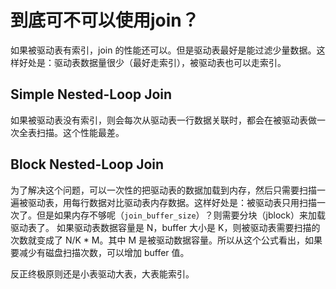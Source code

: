 # 到底可不可以使用join？

如果被驱动表有索引，join 的性能还可以。但是驱动表最好是能过滤少量数据。这样好处是：驱动表数据量很少（最好走索引），被驱动表也可以走索引。


## Simple Nested-Loop Join
如果被驱动表没有索引，则会每次从驱动表一行数据关联时，都会在被驱动表做一次全表扫描。这个性能最差。

## Block Nested-Loop Join
为了解决这个问题，可以一次性的把驱动表的数据加载到内存，然后只需要扫描一遍被驱动表，用每行数据对比驱动表内存数据。这样好处是：被驱动表只用扫描一次了。但是如果内存不够呢（`join_buffer_size`）？则需要分块（jblock）来加载驱动表了。
如果驱动表数据容量是 N，buffer 大小是 K，则被驱动表需要扫描的次数就变成了 N/K * M。其中 M 是被驱动数据容量。所以从这个公式看出，如果要减少有磁盘扫描次数，可以增加 buffer 值。

反正终极原则还是小表驱动大表，大表能索引。
